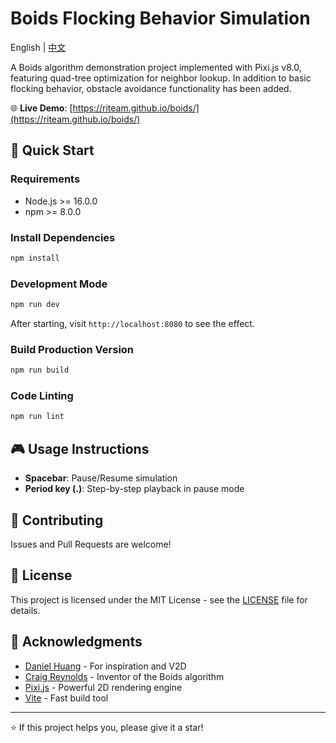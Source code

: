 # Boids Flocking Behavior Simulation

English | [中文](README.md)

A Boids algorithm demonstration project implemented with Pixi.js v8.0, featuring quad-tree optimization for neighbor lookup. In addition to basic flocking behavior, obstacle avoidance functionality has been added.

🌐 **Live Demo**: [https://riteam.github.io/boids/](https://riteam.github.io/boids/)

## 🚀 Quick Start

### Requirements

- Node.js >= 16.0.0
- npm >= 8.0.0

### Install Dependencies

```bash
npm install
```

### Development Mode

```bash
npm run dev
```

After starting, visit `http://localhost:8080` to see the effect.

### Build Production Version

```bash
npm run build
```

### Code Linting

```bash
npm run lint
```

## 🎮 Usage Instructions

- **Spacebar**: Pause/Resume simulation
- **Period key (.)**: Step-by-step playback in pause mode

## 🤝 Contributing

Issues and Pull Requests are welcome!

## 📄 License

This project is licensed under the MIT License - see the [LICENSE](LICENSE) file for details.

## 🙏 Acknowledgments

- [Daniel Huang](https://github.com/cubeDhuang/boids) - For inspiration and V2D
- [Craig Reynolds](https://www.red3d.com/cwr/boids/) - Inventor of the Boids algorithm
- [Pixi.js](https://pixijs.com/) - Powerful 2D rendering engine
- [Vite](https://vitejs.dev/) - Fast build tool

---

⭐ If this project helps you, please give it a star! 